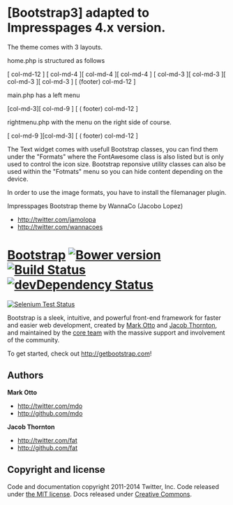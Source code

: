 # [Bootstrap3] adapted to Impresspages 4.x version.

The theme comes with 3 layouts. 

 home.php  is structured as follows
 
[               col-md-12                      ]
[ col-md-4      ][  col-md-4    ][ col-md-4    ]
[ col-md-3 ][ col-md-3 ][ col-md-3 ][ col-md-3 ]
[      (footer) col-md-12                      ]

main.php has a left menu 

[col-md-3][               col-md-9             ]
[      (  footer) col-md-12                    ]

rightmenu.php with the menu on the right side of course. 

[               col-md-9             ][col-md-3]
[      (  footer) col-md-12                    ]


The Text widget comes with usefull Bootstrap classes, you can find them under the "Formats" where the FontAwesome class is also listed but is only used to control the icon size.  Bootstrap reponsive utility classes can also be used within the "Fotmats" menu so you can hide content depending on the device.

In order to use the image formats, you have to install the filemanager plugin.


Impresspages Bootstrap theme by WannaCo (Jacobo Lopez)

- <http://twitter.com/jamolopa>
- <http://twitter.com/wannacoes>

# [Bootstrap](http://getbootstrap.com) [![Bower version](https://badge.fury.io/bo/bootstrap.png)](http://badge.fury.io/bo/bootstrap) [![Build Status](https://secure.travis-ci.org/twbs/bootstrap.png)](http://travis-ci.org/twbs/bootstrap) [![devDependency Status](https://david-dm.org/twbs/bootstrap/dev-status.png?theme=shields.io)](https://david-dm.org/twbs/bootstrap#info=devDependencies)
[![Selenium Test Status](https://saucelabs.com/browser-matrix/bootstrap.svg)](https://saucelabs.com/u/bootstrap)

Bootstrap is a sleek, intuitive, and powerful front-end framework for faster and easier web development, created by [Mark Otto](http://twitter.com/mdo) and [Jacob Thornton](http://twitter.com/fat), and maintained by the [core team](https://github.com/twbs?tab=members) with the massive support and involvement of the community.

To get started, check out <http://getbootstrap.com>!

## Authors

**Mark Otto**

- <http://twitter.com/mdo>
- <http://github.com/mdo>

**Jacob Thornton**

- <http://twitter.com/fat>
- <http://github.com/fat>



## Copyright and license

Code and documentation copyright 2011-2014 Twitter, Inc. Code released under [the MIT license](LICENSE). Docs released under [Creative Commons](docs/LICENSE).
